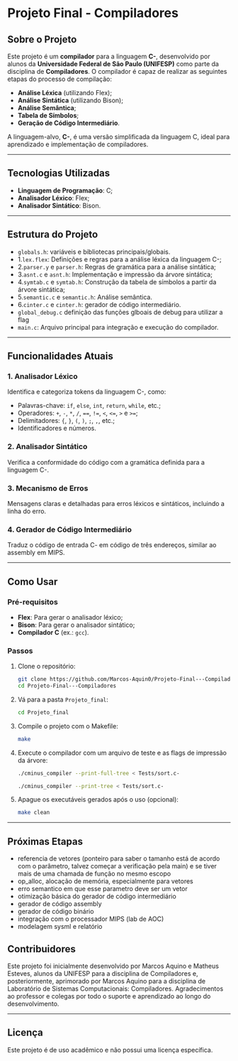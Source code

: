 # Projeto Final - Compiladores

## Sobre o Projeto

Este projeto é um **compilador** para a linguagem **C-**, desenvolvido por alunos da **Universidade Federal de São Paulo (UNIFESP)** como parte da disciplina de **Compiladores**. O compilador é capaz de realizar as seguintes etapas do processo de compilação:

- **Análise Léxica** (utilizando Flex);
- **Análise Sintática** (utilizando Bison);
- **Análise Semântica**;
- **Tabela de Símbolos**;
- **Geração de Código Intermediário**.

A linguagem-alvo, **C-**, é uma versão simplificada da linguagem C, ideal para aprendizado e implementação de compiladores.

---

## Tecnologias Utilizadas

- **Linguagem de Programação**: C;
- **Analisador Léxico**: Flex;
- **Analisador Sintático**: Bison.

---

## Estrutura do Projeto
- `globals.h`: variáveis e bibliotecas principais/globais.
- 1.`lex.flex`: Definições e regras para a análise léxica da linguagem C-;
- 2.`parser.y` e `parser.h`: Regras de gramática para a análise sintática;
- 3.`asnt.c` e `asnt.h`: Implementação e impressão da árvore sintática;
- 4.`symtab.c` e `symtab.h`: Construção da tabela de símbolos a partir da árvore sintática;
- 5.`semantic.c` e `semantic.h`: Análise semântica.
- 6.`cinter.c` e `cinter.h`: gerador de código intermediário.
- `global_debug.c` definição das funções glboais de debug para utilizar a flag
- `main.c`: Arquivo principal para integração e execução do compilador.
---

## Funcionalidades Atuais

### 1. **Analisador Léxico**
Identifica e categoriza tokens da linguagem C-, como:
- Palavras-chave: `if`, `else`, `int`, `return`, `while`, etc.;
- Operadores: `+`, `-`, `*`, `/`, `==`, `!=`, `<`, `<=`, `>` e `>=`;
- Delimitadores: `{`, `}`, `(`, `)`, `;`, `,`, etc.;
- Identificadores e números.

### 2. **Analisador Sintático**
Verifica a conformidade do código com a gramática definida para a linguagem C-.

### 3. **Mecanismo de Erros**
Mensagens claras e detalhadas para erros léxicos e sintáticos, incluindo a linha do erro.

### 4. **Gerador de Código Intermediário**
Traduz o código de entrada C- em código de três endereços, similar ao assembly em MIPS.

---

## Como Usar

### Pré-requisitos

- **Flex**: Para gerar o analisador léxico;
- **Bison**: Para gerar o analisador sintático;
- **Compilador C** (ex.: `gcc`).

### Passos

1. Clone o repositório:
   ```bash
   git clone https://github.com/Marcos-Aquin0/Projeto-Final---Compiladores
   cd Projeto-Final---Compiladores
   ```

2. Vá para a pasta `Projeto_final`:
   ```bash
   cd Projeto_final
   ```

3. Compile o projeto com o Makefile:
   ```bash
   make
   ```

4. Execute o compilador com um arquivo de teste e as flags de impressão da árvore:
   ```bash
   ./cminus_compiler --print-full-tree < Tests/sort.c-
   ```
   ```bash
   ./cminus_compiler --print-tree < Tests/sort.c-
   ```

5. Apague os executáveis gerados após o uso (opcional):
   ```bash
   make clean
   ```
   
---

## Próximas Etapas
- referencia de vetores (ponteiro para saber o tamanho está de acordo com o parâmetro, talvez começar a verificação pela main) e se tiver mais de uma chamada de função no mesmo escopo
- op_alloc, alocação de memória, especialmente para vetores
- erro semantico em que esse parametro deve ser um vetor
- otimização básica do gerador de código intermediário
- gerador de código assembly
- gerador de código binário
- integração com o processador MIPS (lab de AOC)
- modelagem sysml e relatório

## Contribuidores

Este projeto foi inicialmente desenvolvido por Marcos Aquino e Matheus Esteves, alunos da UNIFESP para a disciplina de Compiladores e, posteriormente, aprimorado por Marcos Aquino para a disciplina de Laboratório de Sistemas Computacionais: Compiladores. Agradecimentos ao professor e colegas por todo o suporte e aprendizado ao longo do desenvolvimento.

---

## Licença

Este projeto é de uso acadêmico e não possui uma licença específica.

